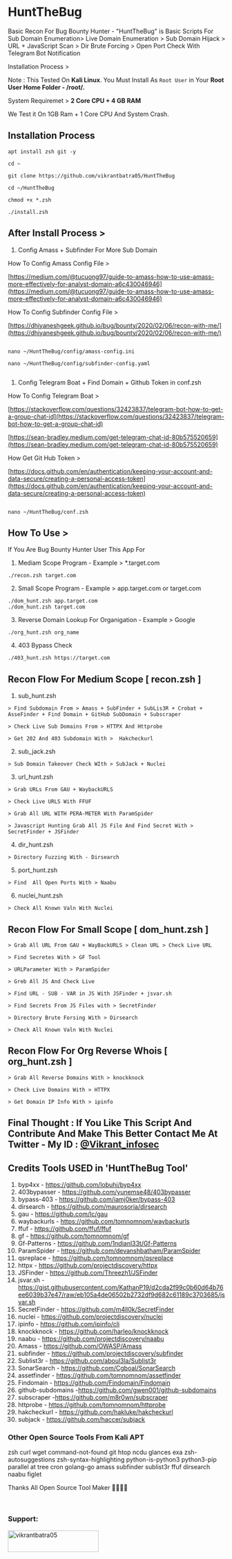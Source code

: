# HuntTheBug

Basic Recon For Bug Bounty Hunter - "HuntTheBug" is Basic Scripts For Sub Domain Enumeration> Live Domain Enumeration > Sub Domain Hijack > URL + JavaScript Scan > Dir Brute Forcing > Open Port Check With Telegram Bot Notification 

Installation Process >

Note : This Tested On **Kali Linux**. You Must Install As `Root User` in Your **Root User Home Folder - /root/.**

System Requiremet > **2 Core CPU + 4 GB RAM**

We Test it On 1GB Ram + 1 Core CPU And System Crash.

## Installation  Process

```
apt install zsh git -y

cd ~

git clone https://github.com/vikrantbatra05/HuntTheBug

cd ~/HuntTheBug

chmod +x *.zsh

./install.zsh

```

## After Install Process >

1. Config Amass + Subfinder For More Sub Domain

How To Config Amass Config File >

[https://medium.com/@tucuong97/guide-to-amass-how-to-use-amass-more-effectively-for-analyst-domain-a6c430046946](https://medium.com/@tucuong97/guide-to-amass-how-to-use-amass-more-effectively-for-analyst-domain-a6c430046946)

How To Config Subfinder Config File >

[https://dhiyaneshgeek.github.io/bug/bounty/2020/02/06/recon-with-me/](https://dhiyaneshgeek.github.io/bug/bounty/2020/02/06/recon-with-me/)


```

nano ~/HuntTheBug/config/amass-config.ini

nano ~/HuntTheBug/config/subfinder-config.yaml


```

1. Config Telegram Boat + Find Domain + Github Token in conf.zsh

How To Config Telegram Boat >

[https://stackoverflow.com/questions/32423837/telegram-bot-how-to-get-a-group-chat-id](https://stackoverflow.com/questions/32423837/telegram-bot-how-to-get-a-group-chat-id)

[https://sean-bradley.medium.com/get-telegram-chat-id-80b575520659](https://sean-bradley.medium.com/get-telegram-chat-id-80b575520659)

How Get Git Hub Token > 

[https://docs.github.com/en/authentication/keeping-your-account-and-data-secure/creating-a-personal-access-token](https://docs.github.com/en/authentication/keeping-your-account-and-data-secure/creating-a-personal-access-token)

```

nano ~/HuntTheBug/conf.zsh

```

## How To Use >

If You Are Bug Bounty Hunter User This App For 

1. Mediam Scope Program - Example > *.target.com

```
./recon.zsh target.com
```

2. Small Scope Program - Example > app.target.com or target.com

```
./dom_hunt.zsh app.target.com
./dom_hunt.zsh target.com
```

3. Reverse Domain Lookup For Organigation - Example > Google

```
./org_hunt.zsh org_name
```

4. 403 Bypass Check

```
./403_hunt.zsh https://target.com
```

## Recon Flow For Medium Scope [ recon.zsh ]

1. sub_hunt.zsh

```
> Find Subdomain From > Amass + SubFinder + SubLis3R + Crobat + AsseFinder + Find Domain + GitHub SubDomain + Subscraper
```

```
> Check Live Sub Domains From > HTTPX And Httprobe
```

```
> Get 202 And 403 Subdomain With >  Hakcheckurl
``` 

2. sub_jack.zsh

```
> Sub Domain Takeover Check WIth > SubJack + Nuclei
```

3. url_hunt.zsh

```
> Grab URLs From GAU + WaybackURLS
```

```
> Check Live URLS With FFUF
```

```
> Grab All URL WITH PERA-METER With ParamSpider
```

```
> Javascript Hunting Grab All JS File And Find Secret With > SecretFinder + JSFinder
```

4. dir_hunt.zsh

```
> Directory Fuzzing With - Dirsearch
```

5. port_hunt.zsh

```
> Find  All Open Ports With > Naabu
```

6. nuclei_hunt.zsh

```
> Check All Known Valn With Nuclei
```

## Recon Flow For Small Scope [ dom_hunt.zsh ]

```
> Grab All URL From GAU + WayBackURLS > Clean URL > Check Live URL
```

```
> Find Secretes With > GF Tool
```

```
> URLParameter With > ParamSpider
```

```
> Greb All JS And Check Live
```

```
> Find URL - SUB - VAR in JS With JSFinder + jsvar.sh
```

```
> Find Secrets From JS Files with > SecretFinder
```

```
> Directory Brute Forsing With > Dirsearch
```

```
> Check All Known Valn With Nuclei
```

## Recon Flow For Org Reverse Whois [ org_hunt.zsh ]

```
> Grab All Reverse Domains With > knockknock
```

```
> Check Live Domains With > HTTPX
```

```
> Get Domain IP Info With > ipinfo
```

## Final Thought : If You Like This Script And Contribute And Make This Better Contact Me At Twitter - My ID : [@Vikrant_infosec](https://twitter.com/Vikrant_infosec)

## Credits Tools USED in 'HuntTheBug Tool' 

1. byp4xx - https://github.com/lobuhi/byp4xx
2. 403bypasser - https://github.com/yunemse48/403bypasser
3. bypass-403 - https://github.com/iamj0ker/bypass-403
4. dirsearch - https://github.com/maurosoria/dirsearch
5. gau - https://github.com/lc/gau
6. waybackurls - https://github.com/tomnomnom/waybackurls
7. ffuf - https://github.com/ffuf/ffuf
8. gf - https://github.com/tomnomnom/gf
9. Gf-Patterns - https://github.com/1ndianl33t/Gf-Patterns
10. ParamSpider - https://github.com/devanshbatham/ParamSpider
11. qsreplace - https://github.com/tomnomnom/qsreplace
12. httpx - https://github.com/projectdiscovery/httpx
13. JSFinder - https://github.com/Threezh1/JSFinder
14. jsvar.sh -https://gist.githubusercontent.com/KathanP19/d2cda2f99c0b60d64b76ee6039b37e47/raw/eb105a4de06502b2732df9d682c61189c3703685/jsvar.sh
15. SecretFinder - https://github.com/m4ll0k/SecretFinder
16. nuclei - https://github.com/projectdiscovery/nuclei
17. ipinfo - https://github.com/ipinfo/cli
18. knockknock - https://github.com/harleo/knockknock
19. naabu - https://github.com/projectdiscovery/naabu
20. Amass - https://github.com/OWASP/Amass
21. subfinder - https://github.com/projectdiscovery/subfinder
22. Sublist3r - https://github.com/aboul3la/Sublist3r
23. SonarSearch - https://github.com/Cgboal/SonarSearch
24. assetfinder - https://github.com/tomnomnom/assetfinder
25. Findomain - https://github.com/Findomain/Findomain
26. github-subdomains -https://github.com/gwen001/github-subdomains
27. subscraper -https://github.com/m8r0wn/subscraper
28. httprobe - https://github.com/tomnomnom/httprobe
29. hakcheckurl - https://github.com/hakluke/hakcheckurl
30. subjack - https://github.com/haccer/subjack

### Other Open Source Tools From Kali APT

zsh curl wget command-not-found git htop ncdu glances exa zsh-autosuggestions zsh-syntax-highlighting python-is-python3 python3-pip parallel at tree cron golang-go amass subfinder sublist3r ffuf dirsearch naabu figlet

Thanks All Open Source Tool Maker 🙏🙏🙏🙏

<br>

<h3 align="left">Support:</h3>
<p><a href="https://www.buymeacoffee.com/vikrantbatra05"> <img align="left" src="https://cdn.buymeacoffee.com/buttons/v2/default-yellow.png" height="50" width="210" alt="vikrantbatra05" /></a></p><br><br>
